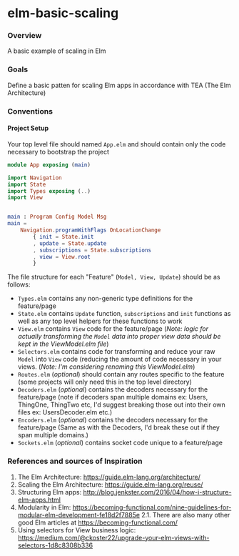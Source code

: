 # elm-basic-scaling
### Overview
A basic example of scaling in Elm

### Goals
Define a basic patten for scaling Elm apps in accordance with TEA (The Elm Architecture)

### Conventions

#### Project Setup

Your top level file should named `App.elm` and should contain only the code necessary to bootstrap the project

```elm
module App exposing (main)

import Navigation
import State
import Types exposing (..)
import View


main : Program Config Model Msg
main =
    Navigation.programWithFlags OnLocationChange
        { init = State.init
        , update = State.update
        , subscriptions = State.subscriptions
        , view = View.root
        }
```

The file structure for each "Feature" (`Model, View, Update`) should be as follows:

- `Types.elm` contains any non-generic type definitions for the feature/page
- `State.elm` contains `Update` function, `subscriptions` and `init` functions as well as any top level helpers for these functions to work
- `View.elm` contains `View` code for the feature/page (_Note: logic for actually transforming the `Model` data into proper view data should be kept in the ViewModel.elm file_)
- `Selectors.elm` contains code for transforming and reduce your raw `Model` into `View` code (reducing the amount of code necessary in your views. (_Note: I'm considering renaming this ViewModel.elm_)
- `Routes.elm` (_optional_) should contain any routes specific to the feature (some projects will only need this in the top level directory)
- `Decoders.elm` (_optional_) contains the decoders necessary for the feature/page (note if decoders span multiple domains ex: Users, ThingOne, ThingTwo etc, I'd suggest breaking those out into their own files ex: UsersDecoder.elm etc.)
- `Encoders.elm` (_optional_) contains the decoders necessary for the feature/page (Same as with the Decoders, I'd break these out if they span multiple domains.)
- `Sockets.elm` (_optional_) contains socket code unique to a feature/page


### References and sources of Inspiration
1. The Elm Architecture: https://guide.elm-lang.org/architecture/
2. Scaling the Elm Architecture: https://guide.elm-lang.org/reuse/
2. Structuring Elm apps: http://blog.jenkster.com/2016/04/how-i-structure-elm-apps.html
2. Modularity in Elm: https://becoming-functional.com/nine-guidelines-for-modular-elm-development-fe18d2f7885e
2.1. There are also many other good Elm articles at https://becoming-functional.com/
3. Using selectors for View business logic: https://medium.com/@ckoster22/upgrade-your-elm-views-with-selectors-1d8c8308b336
